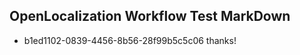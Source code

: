 ## OpenLocalization Workflow Test MarkDown
* b1ed1102-0839-4456-8b56-28f99b5c5c06 thanks!

<!--HONumber=Jul16_HO2-->


